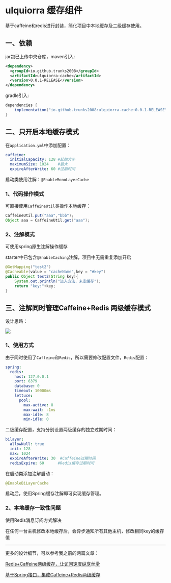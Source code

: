# ulquiorra 缓存组件

基于caffeine和redis进行封装，简化项目中本地缓存及二级缓存使用。

## 一、依赖

jar包已上传中央仓库，maven引入:

```xml
<dependency>
  <groupId>io.github.trunks2008</groupId>
  <artifactId>ulquiorra-cache</artifactId>
  <version>0.0.1-RELEASE</version>
</dependency>
```

gradle引入:

```java
dependencies {
    implementation("io.github.trunks2008:ulquiorra-cache:0.0.1-RELEASE")
}
```

## 二、只开启本地缓存模式

在`application.yml`中添加配置：

```yml
caffeine:
  initialCapacity: 128 #起始大小
  maximumSize: 1024    #最大
  expireAfterWrite: 60 #过期时间
```

启动类使用注解：`@EnableMonoLayerCache`

### 1、代码操作模式

可直接使用`CaffeineUtil`类操作本地缓存：

```java
CaffeineUtil.put("aaa","bbb");
Object aaa = CaffeineUtil.get("aaa");
```

### 2、注解模式

可使用spring原生注解操作缓存

starter中已包含`@EnableCaching`注解，项目中无需重复添加开启

```java
@GetMapping("test2")
@Cacheable(value = "cacheName",key = "#key")
public Object test2(String key){
    System.out.println("进入方法，未走缓存");
    return "key:"+key;
}
```


## 三、注解同时管理Caffeine+Redis 两级缓存模式

设计思路：

![](https://img-blog.csdnimg.cn/img_convert/e21a4f86f7a4af469dd9a534922d8422.png)

### 1、使用方式

由于同时使用了`Caffeine`和`Redis`，所以需要修改配置文件，`Redis`配置：

```yml
spring:
  redis:
    host: 127.0.0.1
    port: 6379
    database: 0
    timeout: 10000ms
    lettuce:
      pool:
        max-active: 8
        max-wait: -1ms
        max-idle: 8
        min-idle: 0
```

二级缓存配置，支持分别设置两级缓存的独立过期时间：

```yml
bilayer:
  allowNull: true
  init: 128
  max: 1024
  expireAfterWrite: 30  #Caffeine过期时间
  redisExpire: 60      #Redis缓存过期时间
```

在启动类添加注解启动：

```java
@EnableBiLayerCache
```

启动后，使用Spring缓存注解即可实现缓存管理。

### 2、本地缓存一致性问题

使用Redis消息订阅方式解决

在任何一台主机修改本地缓存后，会异步通知所有其他主机，修改相同key的缓存值

************

更多的设计细节，可以参考我之前的两篇文章：


[Redis+Caffeine两级缓存，让访问速度纵享丝滑](https://mp.weixin.qq.com/s?__biz=MzIwMTgzOTQ0Ng==&amp;mid=2247488473&amp;idx=1&amp;sn=57d4071ac9651803cfaadf376e906b61&amp;chksm=96e695e0a1911cf61c71705680ca7038af8d4459d303641de004d1af14de441209fa4f42a6a2&token=1825541114&lang=zh_CN#rd)

[基于Spring接口，集成Caffeine+Redis两级缓存](https://mp.weixin.qq.com/s?__biz=MzIwMTgzOTQ0Ng==&amp;mid=2247488543&amp;idx=1&amp;sn=5efa53b2a654ca9a3462e60a8c541ff5&amp;chksm=96e69226a1911b306932123a8e64f63c3ee299e87c73a74c98f94c0af0157136994438666d9e&token=1825541114&lang=zh_CN#rd)